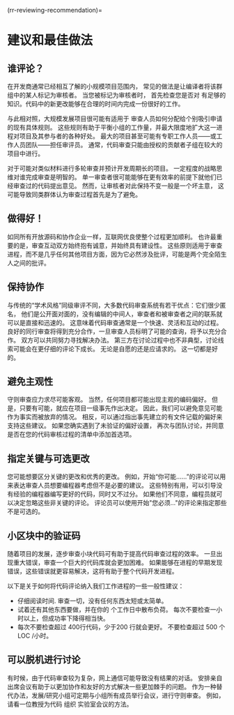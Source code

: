 (rr-reviewing-recommendation)=
# 建议和最佳做法

## 谁评论？

在开发商通常已经相互了解的小规模项目范围内， 常见的做法是让编译者将该群组中的某人标记为审核者。 当您被标记为审核者时， 首先检查您是否对 有足够的知识。代码中的新更改能够在合理的时间内完成一份很好的工作。

与此相对照，大规模发展项目很可能有适用于 审查人员如何分配给个别吸引申请的现有具体规则。 这些规则有助于平衡小组的工作量，并最大限度地扩大这一进程对项目及其参与者的各种好处。 最大的项目甚至可能有专职工作人员――或工作人员团队――担任审评员。 通常，代码审查只能由授权的贡献者子组在较大的项目中进行。

对于可能对类似材料进行多轮审查并预计开发周期长的项目。 一定程度的战略思维对谁完成审查是明智的。 单一审查者很可能能够在更有效率的前提下就他们已经审查过的代码提出意见。 然而，让审核者对此保持不变一般是一个坏主意， 这可能导致同类群体认为审查过程首先是为了避免。

## 做得好！

如同所有开放源码和协作企业一样，互联网优良使整个过程更加顺利。 也许最重要的是，审查互动双方始终抱有诚意，并始终具有建设性。 这些原则适用于审查进程，而不是几乎任何其他项目方面，因为它必然涉及批评，可能是两个完全陌生人之间的批评。

## 保持协作

与传统的“学术风格”同级审评不同，大多数代码审查系统有若干优点：它们很少匿名， 他们是公开面对面的，没有编辑的中间人，审查者和被审查者之间的联系就可以是直接和迅速的。 这意味着代码审查通常是一个快速、灵活和互动的过程。 良好的同行审查将得到充分合作，一旦审查人员标明了可能的查询，将予以充分合作。 双方可以共同努力寻找解决办法。 第三方在讨论过程中也不非典型，讨论线索可能会在更仔细的评论下成长。 无论是自愿的还是应请求的。 这一切都是好的。

## 避免主观性

守则审查应力求尽可能客观。 当然，任何项目都可能出现主观的编码偏好。 但是，只要有可能，就应在项目一级事先作出决定。 因此，我们可以避免意见可能作为事实而被放弃的情况。 相反，可以通过指出事先建立的有文件记载的偏好来支持这些建议。 如果您确实遇到了未验证的偏好设置， 再次与团队讨论，并同意是否在您的代码审核过程的清单中添加首选项。

## 指定关键与可选更改

您可能想要区分关键的更改和优秀的更改。 例如，开始“你可能……”的评论可以用来表达审查人员想要编程器考虑但不是必要的建议。 这些特别有用，可以引导没有经验的编程器编写更好的代码，同时又不过分。 如果他们不同意，编程员就可以决定忽略这些非关键的评论。 评论员可以使用开始"您必须..."的评论来指定那些不是可选的。

## 小区块中的验证码

随着项目的发展，逐步审查小块代码可有助于提高代码审查过程的效率。 一旦出现重大错误，审查一个巨大的代码库就会更加困难。 如果能够在进程的早期发现错误，这些错误就更容易解决，这将有助于整个代码开发进程。

以下是关于如何将代码评论纳入我们工作进程的一些一般性建议：

- 仔细阅读时间. 审查一切，没有任何东西太短或太简单。
- 试着还有其他东西要做，并在你的 个工作日中散布负荷。 每次不要检查一小时以上，但成功率下降得相当快。
- 每次不要检查超过 400行代码，少于200 行就会更好。 不要检查超过 500 个LOC /小时。

## 可以脱机进行讨论

有时候，由于代码审查较为复杂，网上通信可能导致没有结果的对话。 安排亲自出席会议有助于以更加协作和友好的方式解决一些更加棘手的问题。 作为一种替代办法，发展/研究小组可定期与小组所有成员举行会议，进行守则审查。 例如，请看一位教授为代码</a> 组织 实验室会议的方法。</p>
